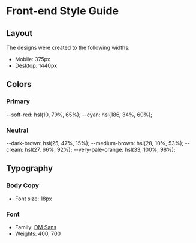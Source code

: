 # Front-end Style Guide

## Layout

The designs were created to the following widths:

- Mobile: 375px
- Desktop: 1440px

## Colors

### Primary

--soft-red: hsl(10, 79%, 65%);
--cyan: hsl(186, 34%, 60%);

### Neutral

--dark-brown: hsl(25, 47%, 15%);
--medium-brown: hsl(28, 10%, 53%);
--cream: hsl(27, 66%, 92%);
--very-pale-orange: hsl(33, 100%, 98%);

## Typography

### Body Copy

- Font size: 18px

### Font

- Family: [DM Sans](https://fonts.google.com/specimen/DM+Sans)
- Weights: 400, 700
